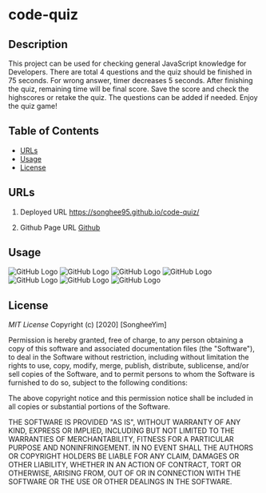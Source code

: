 # code-quiz

## Description
This project can be used for checking general JavaScript knowledge for Developers. There are total 4 questions and the quiz should be finished in 75 seconds. For wrong answer, timer decreases 5 seconds. After finishing the quiz, remaining time will be final score. Save the score and check the highscores or retake the quiz. The questions can be added if needed. Enjoy the quiz game!

## Table of Contents
* [URLs](#URLs)
* [Usage](#usage)
* [License](#license)


## URLs
1. Deployed URL
    https://songhee95.github.io/code-quiz/

2. Github Page URL
    [Github](https://github.com/Songhee95/code-quiz)


## Usage
![GitHub Logo](./images/1.JPG)
![GitHub Logo](./images/2.JPG)
![GitHub Logo](./images/3.JPG)
![GitHub Logo](./images/4.JPG)
![GitHub Logo](./images/5.JPG)
![GitHub Logo](./images/6.JPG)
![GitHub Logo](./images/7.JPG)


## License
*MIT License*
Copyright (c) [2020] [SongheeYim]

Permission is hereby granted, free of charge, to any person obtaining a copy
of this software and associated documentation files (the "Software"), to deal
in the Software without restriction, including without limitation the rights
to use, copy, modify, merge, publish, distribute, sublicense, and/or sell
copies of the Software, and to permit persons to whom the Software is
furnished to do so, subject to the following conditions:

The above copyright notice and this permission notice shall be included in all
copies or substantial portions of the Software.

THE SOFTWARE IS PROVIDED "AS IS", WITHOUT WARRANTY OF ANY KIND, EXPRESS OR
IMPLIED, INCLUDING BUT NOT LIMITED TO THE WARRANTIES OF MERCHANTABILITY,
FITNESS FOR A PARTICULAR PURPOSE AND NONINFRINGEMENT. IN NO EVENT SHALL THE
AUTHORS OR COPYRIGHT HOLDERS BE LIABLE FOR ANY CLAIM, DAMAGES OR OTHER
LIABILITY, WHETHER IN AN ACTION OF CONTRACT, TORT OR OTHERWISE, ARISING FROM,
OUT OF OR IN CONNECTION WITH THE SOFTWARE OR THE USE OR OTHER DEALINGS IN THE
SOFTWARE.
